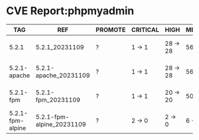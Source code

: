 # CVE Report:phpmyadmin
|       TAG        |            REF            | PROMOTE | CRITICAL |   HIGH   |  MEDIUM  |    LOW     | UNKNOWN |
|------------------|---------------------------|---------|----------|----------|----------|------------|---------|
| 5.2.1            | 5.2.1_20231109            | ?       | 1 -> 1   | 28 -> 28 | 56 -> 54 | 247 -> 247 | 0 -> 0  |
| 5.2.1-apache     | 5.2.1-apache_20231109     | ?       | 1 -> 1   | 28 -> 28 | 56 -> 54 | 247 -> 247 | 0 -> 0  |
| 5.2.1-fpm        | 5.2.1-fpm_20231109        | ?       | 1 -> 1   | 20 -> 20 | 50 -> 48 | 215 -> 215 | 0 -> 0  |
| 5.2.1-fpm-alpine | 5.2.1-fpm-alpine_20231109 | ?       | 2 -> 0   | 2 -> 0   | 6 -> 1   | 2 -> 0     | 0 -> 0  |

